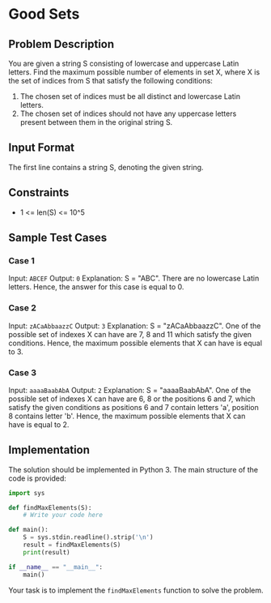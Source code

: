 # Good Sets

## Problem Description

You are given a string S consisting of lowercase and uppercase Latin letters. Find the maximum possible number of elements in set X, where X is the set of indices from S that satisfy the following conditions:

1. The chosen set of indices must be all distinct and lowercase Latin letters.
2. The chosen set of indices should not have any uppercase letters present between them in the original string S.

## Input Format

The first line contains a string S, denoting the given string.

## Constraints

- 1 <= len(S) <= 10^5

## Sample Test Cases

### Case 1
Input: `ABCEF`
Output: `0`
Explanation: S = "ABC". There are no lowercase Latin letters. Hence, the answer for this case is equal to 0.

### Case 2
Input: `zACaAbbaazzC`
Output: `3`
Explanation: S = "zACaAbbaazzC". One of the possible set of indexes X can have are 7, 8 and 11 which satisfy the given conditions. Hence, the maximum possible elements that X can have is equal to 3.

### Case 3
Input: `aaaaBaabAbA`
Output: `2`
Explanation: S = "aaaaBaabAbA". One of the possible set of indexes X can have are 6, 8 or the positions 6 and 7, which satisfy the given conditions as positions 6 and 7 contain letters 'a', position 8 contains letter 'b'. Hence, the maximum possible elements that X can have is equal to 2.

## Implementation

The solution should be implemented in Python 3. The main structure of the code is provided:

```python
import sys

def findMaxElements(S):
    # Write your code here

def main():
    S = sys.stdin.readline().strip('\n')
    result = findMaxElements(S)
    print(result)

if __name__ == "__main__":
    main()
```

Your task is to implement the `findMaxElements` function to solve the problem.